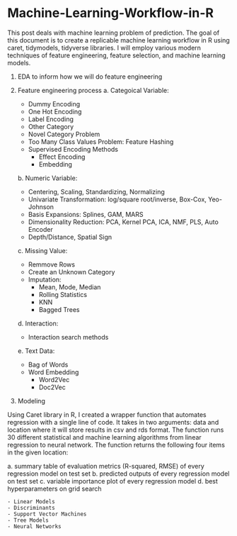 # Machine-Learning-Workflow-in-R

This post deals with machine learning problem of prediction. The goal of this document is to create a replicable machine learning workflow in R using caret, tidymodels, tidyverse libraries. I will employ various modern techniques of feature engineering, feature selection, and machine learning models.

1. EDA to inform how we will do feature engineering 

2. Feature engineering process 
    a. Categoical Variable:
    - Dummy Encoding
    - One Hot Encoding
    - Label Encoding
    - Other Category
    - Novel Category Problem
    - Too Many Class Values Problem: Feature Hashing
    - Supervised Encoding Methods
      - Effect Encoding
      - Embedding

    b. Numeric Variable:
    - Centering, Scaling, Standardizing, Normalizing
    - Univariate Transformation: log/square root/inverse, Box-Cox, Yeo-Johnson
    - Basis Expansions: Splines, GAM, MARS
    - Dimensionality Reduction: PCA, Kernel PCA, ICA, NMF, PLS, Auto Encoder
    - Depth/Distance, Spatial Sign

    c. Missing Value:
    - Remmove Rows
    - Create an Unknown Category
    - Imputation:
      - Mean, Mode, Median
      - Rolling Statistics
      - KNN
      - Bagged Trees

    d. Interaction:
    - Interaction search methods

    e. Text Data:
    - Bag of Words
    - Word Embedding
      - Word2Vec
      - Doc2Vec

3. Modeling

Using Caret library in R, I created a wrapper function that automates regression with a single line of code. It takes in two arguments: data and location where it will store results in csv and rds format. The function runs 30 different statistical and machine learning algorithms from linear regression to neural network. The function returns the following four items in the given location:

  a. summary table of evaluation metrics (R-squared, RMSE) of every regression model on test set
  b. predicted outputs of every regression model on test set
  c. variable importance plot of every regression model
  d. best hyperparameters on grid search
  
    - Linear Models
    - Discriminants
    - Support Vector Machines
    - Tree Models
    - Neural Networks

